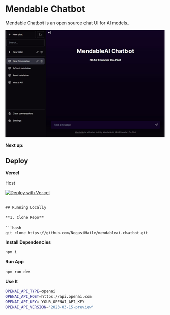 # Mendable Chatbot

Mendable Chatbot is an open source chat UI for AI models.

![MendableAI Chatbot](./public/screenshots/Screenshot-2023-10-31.jpg)

**Next up:**

## Deploy

**Vercel**

Host

[![Deploy with Vercel](https://vercel.com/button)](https://vercel.com/new/clone?repository-url=https%3A%2F%2Fgithub.com%2FNegasiHaile%2Fmendableai-chatbot)

````

## Running Locally

**1. Clone Repo**

```bash
git clone https://github.com/NegasiHaile/mendableai-chatbot.git
````

**Install Dependencies**

```bash
npm i
```

**Run App**

```bash
npm run dev
```

**Use It**

```bash
OPENAI_API_TYPE=openai
OPENAI_API_HOST=https://api.openai.com
OPENAI_API_KEY= YOUR_OPENAI_API_KEY
OPENAI_API_VERSION='2023-03-15-preview'
```
